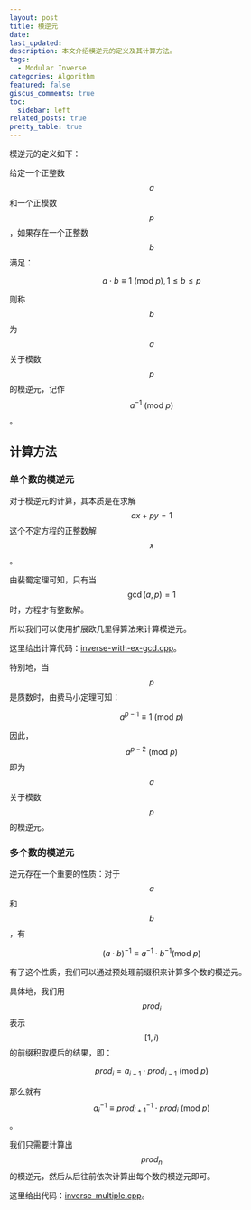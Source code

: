 ```yaml
---
layout: post
title: 模逆元
date:
last_updated:
description: 本文介绍模逆元的定义及其计算方法。
tags:
  - Modular Inverse
categories: Algorithm
featured: false
giscus_comments: true
toc:
  sidebar: left
related_posts: true
pretty_table: true
---
```


模逆元的定义如下：

给定一个正整数 $$ a $$  和一个正模数 $$ p $$ ，如果存在一个正整数 $$ b $$  满足：

$$
a \cdot b \equiv 1 \ (\text{mod} \ p), 1 \leq b \le p
$$

则称 $$ b $$ 为 $$ a $$ 关于模数 $$ p $$ 的模逆元，记作 $$ a^{-1} \ (\text{mod} \ p) $$ 。

## 计算方法

### 单个数的模逆元

对于模逆元的计算，其本质是在求解 $$ ax + py = 1 $$  这个不定方程的正整数解 $$ x $$。

由裴蜀定理可知，只有当 $$ \gcd(a, p) = 1 $$ 时，方程才有整数解。

所以我们可以使用扩展欧几里得算法来计算模逆元。

这里给出计算代码：[inverse-with-ex-gcd.cpp](https://github.com/Kaiser-Yang/OJProblems/blob/main/template/number_theory.cpp#L30)。

特别地，当 $$ p $$ 是质数时，由费马小定理可知：

$$
a^{p-1} \equiv 1 \ (\text{mod} \ p)
$$

因此，$$ a^{p-2} \ (\text{mod} \ p) $$ 即为 $$ a $$ 关于模数 $$ p $$ 的模逆元。

### 多个数的模逆元

逆元存在一个重要的性质：对于 $$ a $$ 和 $$ b $$，有

$$
(a \cdot b)^{-1} \equiv a^{-1} \cdot b^{-1} (\text{mod} \ p)
$$

有了这个性质，我们可以通过预处理前缀积来计算多个数的模逆元。

具体地，我们用 $$ prod_i $$ 表示 $$ [1, i) $$ 的前缀积取模后的结果，即：

$$
prod_i = a_{i-1} \cdot prod_{i-1} \ (\text{mod} \ p)
$$

那么就有 $$ a_i^{-1} \equiv prod_{i+1}^{-1} \cdot prod_i \ (\text{mod} \ p) $$。

我们只需要计算出 $$ prod_n $$ 的模逆元，然后从后往前依次计算出每个数的模逆元即可。

这里给出代码：[inverse-multiple.cpp](https://github.com/Kaiser-Yang/OJProblems/blob/main/template/number_theory.cpp#L38)。
